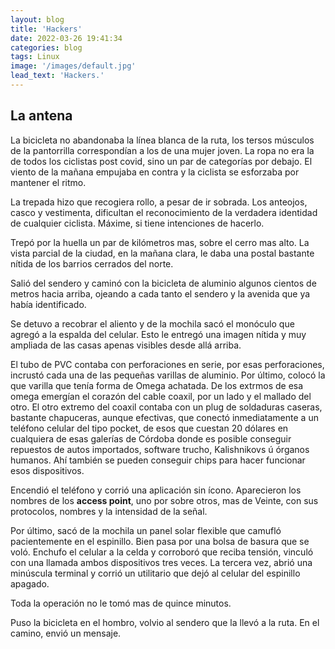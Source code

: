 ```yaml
---
layout: blog
title: 'Hackers'
date: 2022-03-26 19:41:34
categories: blog
tags: Linux
image: '/images/default.jpg'
lead_text: 'Hackers.'
---
```


## La antena

La bicicleta no abandonaba la línea blanca de la ruta, los tersos músculos de la pantorrilla correspondían a los de una mujer joven.  La ropa no era la de todos los ciclistas post covid, sino un par de categorías por debajo.  El viento de la mañana empujaba en contra y la ciclista se esforzaba por mantener el ritmo.

La trepada hizo que recogiera rollo, a pesar de ir sobrada.  Los anteojos, casco y vestimenta, dificultan el reconocimiento de la verdadera identidad de cualquier ciclista.  Máxime, si tiene intenciones de hacerlo.

Trepó por la huella un par de kilómetros mas, sobre el cerro mas alto.  La vista parcial de la ciudad, en la mañana clara, le daba una postal bastante nítida de los barrios cerrados del norte.

Salió del sendero y caminó con la bicicleta de aluminio algunos cientos de metros hacia arriba, ojeando a cada tanto el sendero y la avenida que ya había identificado.

Se detuvo a recobrar el aliento y de la mochila sacó el monóculo que agregó a la espalda del celular.  Esto le entregó una imagen nítida y muy ampliada de las casas apenas visibles desde allá arriba.

El tubo de PVC contaba con perforaciones en serie, por esas perforaciones, incrustó cada una de las pequeñas varillas de aluminio. Por último, colocó la que varilla que tenía forma de Omega achatada.  De los extrmos de esa omega emergían el corazón del cable coaxil, por un lado y el mallado del otro.  El otro extremo del coaxil contaba con un plug de soldaduras caseras, bastante chapuceras, aunque efectivas, que conectó inmediatamente a un teléfono celular del tipo pocket, de esos que cuestan 20 dólares en cualquiera de esas galerías de Córdoba donde es posible conseguir repuestos de autos importados, software trucho, Kalishnikovs ú órganos humanos.  Ahí también se pueden conseguir chips para hacer funcionar esos dispositivos.

Encendió el teléfono y corrió una aplicación sin ícono.  Aparecieron los nombres de los **access point**, uno por sobre otros, mas de Veinte, con sus protocolos, nombres y la intensidad de la señal.

Por último, sacó de la mochila un panel solar flexible que camufló pacientemente en el espinillo.  Bien pasa por una bolsa de basura que se voló.  Enchufo el celular a la celda y corroboró que reciba tensión, vinculó con una llamada ambos dispositivos tres veces.  La tercera vez, abrió una minúscula terminal y corrió un utilitario que dejó al celular del espinillo apagado. 

Toda la operación no le tomó mas de quince minutos.

Puso la bicicleta en el hombro, volvio al sendero que la llevó a la ruta.  En el camino, envió un mensaje.  



